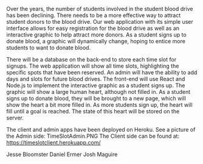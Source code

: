 Over the years, the number of students involved in the student blood drive has been declining. There needs to be a more effective way to attract student donors to the blood drive. Our web application with its simple user interface allows for easy registration for the blood drive as well as an interactive graphic to help attract more donors. As a student signs up to donate blood, a graphic will dynamically change, hoping to entice more students to want to donate blood.

There will be a database on the back-end to store each time slot for signups. The web application will show all time slots, highlighting the specific spots that have been reserved. An admin will have the ability to add days and slots for future blood drives. The front-end will use React and Node.js to implement the interactive graphic as a student signs up. The graphic will show a large human heart, although not filled in. As a student signs up to donate blood, they will be brought to a new page, which will show the heart a bit more filled in. As more students sign up, the heart will fill until a goal is reached. The state of this heart will be stored on the server.

The client and admin apps have been deployed on Heroku. 
See a picture of the Admin side: TimeSlotAdmin.PNG
The Client side can be found at: https://timeslotclient.herokuapp.com/

Jesse Bloomster
Daniel Ermer
Josh Maguire

